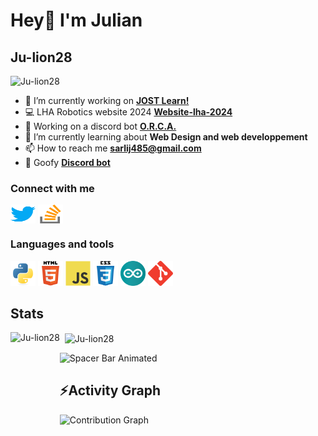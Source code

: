 # Hey👋 I'm Julian

## Ju-lion28

![Ju-lion28](https://komarev.com/ghpvc/?username=Ju-lion28&label=Profile%20views&color=0e75b6&style=flat)

- 🔭 I’m currently working on **[JOST Learn!](https://github.com/Ju-lion28/JOST-Learn)**
- 💻 LHA Robotics website 2024 **[Website-lha-2024](https://github.com/Ju-lion28/Website-lha-2024)**
- 🤖 Working on a discord bot **[O.R.C.A.](https://github.com/Ju-lion28/O.R.C.A.)**
- 🌱 I’m currently learning about **Web Design and web developpement**
- 📫 How to reach me **<sarlij485@gmail.com>**
- 🍞 Goofy **[Discord bot](https://github.com/Ju-lion28/BREAD)**

### Connect with me

<a href="https://twitter.com/JulianSarli1" target="blank"><img align="center" src="https://raw.githubusercontent.com/teamedwardforever/Readme-Generator/71f25dd8b98329b168142a6b782a107b75eab178/svg/Social/twitter.svg" alt="JulianSarli1" height="30" width="40" /></a>
<a href="https://stackoverflow.com/users/18307231" target="blank"><img align="center" src="https://raw.githubusercontent.com/teamedwardforever/Readme-Generator/71f25dd8b98329b168142a6b782a107b75eab178/svg/Social/stack-overflow.svg" alt="18307231" height="30" width="40" /></a></p>

### Languages and tools

<p align="left">
<img src="https://raw.githubusercontent.com/teamedwardforever/Readme-Generator/71f25dd8b98329b168142a6b782a107b75eab178/svg/Skills/Languages/python-original.svg" alt="Python" width="40" height="40"/>
<img src="https://raw.githubusercontent.com/teamedwardforever/Readme-Generator/71f25dd8b98329b168142a6b782a107b75eab178/svg/Skills/Frontend/html5-original-wordmark.svg" alt="HTML" width="40" height="40"/>
<img src="https://raw.githubusercontent.com/teamedwardforever/Readme-Generator/71f25dd8b98329b168142a6b782a107b75eab178/svg/Skills/Languages/javascript-original.svg" alt="Javascript" width="40" height="40"/>
<img src="https://raw.githubusercontent.com/teamedwardforever/Readme-Generator/71f25dd8b98329b168142a6b782a107b75eab178/svg/Skills/Frontend/css3-original-wordmark.svg" alt="Css" width="40" height="40"/>
<img src="https://raw.githubusercontent.com/teamedwardforever/Readme-Generator/71f25dd8b98329b168142a6b782a107b75eab178/svg/Skills/Other/arduino-1.svg" alt="Arduino" width="40" height="40"/>
<img src="https://raw.githubusercontent.com/teamedwardforever/Readme-Generator/71f25dd8b98329b168142a6b782a107b75eab178/svg/Skills/Other/git-scm-icon.svg" alt="Git" width="40" height="40"/>
</p>

## Stats

<img align="left" height="180em" src="https://github-readme-stats.vercel.app/api/top-langs/?username=Ju-lion28&hide_progress=true&theme=dark" alt=Ju-lion28 />

&nbsp;
<img align="center" height="180em" src="https://github-readme-stats.vercel.app/api?username=Ju-lion28&show_icons=true&locale=en&theme=dark" alt="Ju-lion28" />

![Spacer Bar Animated](https://user-images.githubusercontent.com/73097560/115834477-dbab4500-a447-11eb-908a-139a6edaec5c.gif)

## ⚡Activity Graph

![Contribution Graph](https://github-readme-activity-graph.vercel.app/graph?username=Ju-lion28&theme=github)
